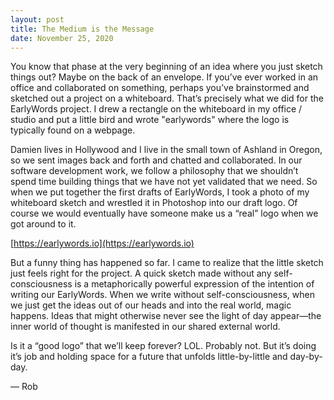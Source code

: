 ```yaml
---
layout: post
title: The Medium is the Message
date: November 25, 2020
---
```


You know that phase at the very beginning of an idea where you just sketch things out? Maybe on the back of an envelope. If you’ve ever worked in an office and collaborated on something, perhaps you’ve brainstormed and sketched out a project on a whiteboard. That’s precisely what we did for the EarlyWords project. I drew a rectangle on the whiteboard in my office / studio and put a little bird and wrote "earlywords" where the logo is typically found on a webpage.

Damien lives in Hollywood and I live in the small town of Ashland in Oregon, so we sent images back and forth and chatted and collaborated. In our software development work, we follow a philosophy that we shouldn’t spend time building things that we have not yet validated that we need. So when we put together the first drafts of EarlyWords, I took a photo of my whiteboard sketch and wrestled it in Photoshop into our draft logo. Of course we would eventually have someone make us a “real” logo when we got around to it.

[https://earlywords.io](https://earlywords.io)

But a funny thing has happened so far. I came to realize that the little sketch just feels right for the project. A quick sketch made without any self-consciousness is a metaphorically powerful expression of the intention of writing our EarlyWords. When we write without self-consciousness, when we just get the ideas out of our heads and into the real world, magic happens. Ideas that might otherwise never see the light of day appear—the inner world of thought is manifested in our shared external world.

Is it a “good logo” that we’ll keep forever? LOL. Probably not. But it’s doing it’s job and holding space for a future that unfolds little-by-little and day-by-day.

— Rob
